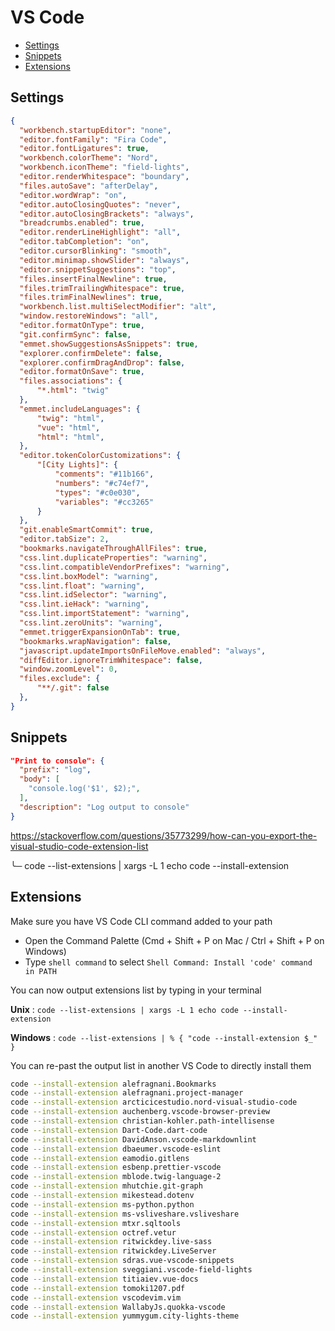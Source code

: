 # VS Code

- [Settings](#settings)
- [Snippets](#snippets)
- [Extensions](#extensions)

## Settings

```json
{
  "workbench.startupEditor": "none",
  "editor.fontFamily": "Fira Code",
  "editor.fontLigatures": true,
  "workbench.colorTheme": "Nord",
  "workbench.iconTheme": "field-lights",
  "editor.renderWhitespace": "boundary",
  "files.autoSave": "afterDelay",
  "editor.wordWrap": "on",
  "editor.autoClosingQuotes": "never",
  "editor.autoClosingBrackets": "always",
  "breadcrumbs.enabled": true,
  "editor.renderLineHighlight": "all",
  "editor.tabCompletion": "on",
  "editor.cursorBlinking": "smooth",
  "editor.minimap.showSlider": "always",
  "editor.snippetSuggestions": "top",
  "files.insertFinalNewline": true,
  "files.trimTrailingWhitespace": true,
  "files.trimFinalNewlines": true,
  "workbench.list.multiSelectModifier": "alt",
  "window.restoreWindows": "all",
  "editor.formatOnType": true,
  "git.confirmSync": false,
  "emmet.showSuggestionsAsSnippets": true,
  "explorer.confirmDelete": false,
  "explorer.confirmDragAndDrop": false,
  "editor.formatOnSave": true,
  "files.associations": {
      "*.html": "twig"
  },
  "emmet.includeLanguages": {
      "twig": "html",
      "vue": "html",
      "html": "html",
  },
  "editor.tokenColorCustomizations": {
      "[City Lights]": {
          "comments": "#11b166",
          "numbers": "#c74ef7",
          "types": "#c0e030",
          "variables": "#cc3265"
      }
  },
  "git.enableSmartCommit": true,
  "editor.tabSize": 2,
  "bookmarks.navigateThroughAllFiles": true,
  "css.lint.duplicateProperties": "warning",
  "css.lint.compatibleVendorPrefixes": "warning",
  "css.lint.boxModel": "warning",
  "css.lint.float": "warning",
  "css.lint.idSelector": "warning",
  "css.lint.ieHack": "warning",
  "css.lint.importStatement": "warning",
  "css.lint.zeroUnits": "warning",
  "emmet.triggerExpansionOnTab": true,
  "bookmarks.wrapNavigation": false,
  "javascript.updateImportsOnFileMove.enabled": "always",
  "diffEditor.ignoreTrimWhitespace": false,
  "window.zoomLevel": 0,
  "files.exclude": {
      "**/.git": false
  },
}
```

## Snippets

```json
"Print to console": {
  "prefix": "log",
  "body": [
    "console.log('$1', $2);",
  ],
  "description": "Log output to console"
}
```

https://stackoverflow.com/questions/35773299/how-can-you-export-the-visual-studio-code-extension-list

╰─ code --list-extensions | xargs -L 1 echo code --install-extension

## Extensions

Make sure you have VS Code CLI command added to your path

* Open the Command Palette (Cmd + Shift + P on Mac / Ctrl + Shift + P on Windows)
* Type `shell command` to select `Shell Command: Install 'code' command in PATH`

You can now output extensions list by typing in your terminal

__Unix__ : `code --list-extensions | xargs -L 1 echo code --install-extension`

__Windows__ : `code --list-extensions | % { "code --install-extension $_" }`

You can re-past the output list in another VS Code to directly install them

```sh
code --install-extension alefragnani.Bookmarks
code --install-extension alefragnani.project-manager
code --install-extension arcticicestudio.nord-visual-studio-code
code --install-extension auchenberg.vscode-browser-preview
code --install-extension christian-kohler.path-intellisense
code --install-extension Dart-Code.dart-code
code --install-extension DavidAnson.vscode-markdownlint
code --install-extension dbaeumer.vscode-eslint
code --install-extension eamodio.gitlens
code --install-extension esbenp.prettier-vscode
code --install-extension mblode.twig-language-2
code --install-extension mhutchie.git-graph
code --install-extension mikestead.dotenv
code --install-extension ms-python.python
code --install-extension ms-vsliveshare.vsliveshare
code --install-extension mtxr.sqltools
code --install-extension octref.vetur
code --install-extension ritwickdey.live-sass
code --install-extension ritwickdey.LiveServer
code --install-extension sdras.vue-vscode-snippets
code --install-extension sveggiani.vscode-field-lights
code --install-extension titiaiev.vue-docs
code --install-extension tomoki1207.pdf
code --install-extension vscodevim.vim
code --install-extension WallabyJs.quokka-vscode
code --install-extension yummygum.city-lights-theme
```
